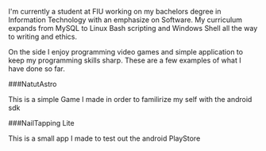 I'm currently a student at FIU working on my bachelors degree in Information Technology with an emphasize on Software. 
My curriculum expands from MySQL to Linux Bash scripting and Windows Shell all the way to writing and ethics. 

On the side I enjoy programming video games and simple application to keep my programming skills sharp.
These are a few examples of what I have done so far. 


###NatutAstro

This is a simple Game I made in order to familirize my self with the android sdk

###NailTapping Lite

This is a small app I made to test out the android PlayStore
